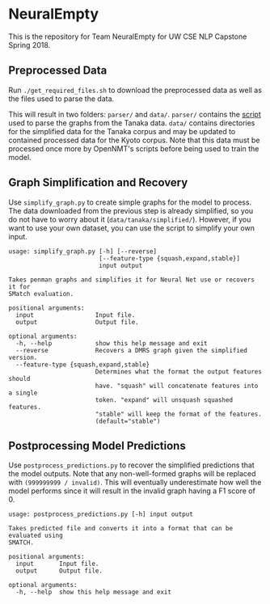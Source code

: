 # NeuralEmpty

This is the repository for Team NeuralEmpty for UW CSE NLP Capstone Spring 2018.

## Preprocessed Data

Run `./get_required_files.sh` to download the preprocessed data as well as the
files used to parse the data.

This will result in two folders: `parser/` and `data/`. `parser/` contains the
[script](https://github.com/goodmami/mrs-to-penman) used to parse the graphs
from the Tanaka data. `data/` contains directories for the simplified data for
the Tanaka corpus and may be updated to contained processed data for the Kyoto
corpus. Note that this data must be processed once more by OpenNMT's scripts
before being used to train the model.

## Graph Simplification and Recovery
Use `simplify_graph.py` to create simple graphs for the model to process. The
data downloaded from the previous step is already simplified, so you do not
have to worry about it (`data/tanaka/simplified/`). However, if you want to use
your own dataset, you can use the script to simplify your own input.

```
usage: simplify_graph.py [-h] [--reverse]
                         [--feature-type {squash,expand,stable}]
                         input output

Takes penman graphs and simplifies it for Neural Net use or recovers it for
SMatch evaluation.

positional arguments:
  input                 Input file.
  output                Output file.

optional arguments:
  -h, --help            show this help message and exit
  --reverse             Recovers a DMRS graph given the simplified version.
  --feature-type {squash,expand,stable}
                        Determines what the format the output features should
                        have. "squash" will concatenate features into a single
                        token. "expand" will unsquash squashed features.
                        "stable" will keep the format of the features.
                        (default="stable")
```

## Postprocessing Model Predictions
Use `postprocess_predictions.py` to recover the simplified predictions that the
model outputs. Note that any non-well-formed graphs will be replaced with
`(999999999 / invalid)`. This will eventually underestimate how well the model
performs since it will result in the invalid graph having a F1 score of 0.

```
usage: postprocess_predictions.py [-h] input output

Takes predicted file and converts it into a format that can be evaluated using
SMATCH.

positional arguments:
  input       Input file.
  output      Output file.

optional arguments:
  -h, --help  show this help message and exit
```
